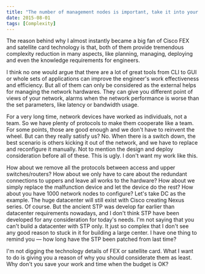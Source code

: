 ```yaml
---
title: "The number of management nodes is important, take it into your consideration"
date: 2015-08-01
tags: [Complexity]
---
```


The reason behind why I almost instantly became a big fan of Cisco FEX and satellite card technology is that, both of them provide tremendous complexity reduction in many aspects, like planning, managing, deploying and even the knowledge requirements for engineers.

I think no one would argue that there are a lot of great tools from CLI to GUI or whole sets of applications can improve the engineer's work effectiveness and efficiency. But all of them can only be considered as the external helps for managing the network hardwares. They can give you different point of views of your network, alarms when the network performance is worse than the set parameters, like latency or bandwidth usage.

For a very long time, network devices have worked as individuals, not a team. So we have plenty of protocols to make them cooperate like a team. For some points, those are good enough and we don't have to reinvent the wheel. But can they really satisfy us? No. When there is a switch down, the best scenario is others kicking it out of the network, and we have to replace and reconfigure it manually. Not to mention the design and deploy consideration before all of these. This is ugly. I don't want my work like this.

How about we remove all the protocols between access and upper switches/routers? How about we only have to care about the redundant connections to uppers and leave all works to the hardware? How about we simply replace the malfunction device and let the device do the rest? How about you have 1000 network nodes to configure? Let's take DC as the example. The huge datacenter will still exist with Cisco creating Nexus series. Of course.  But the ancient  STP was develop far earlier than datacenter requirements nowadays, and I don't think STP have been developed for any consideration for today's needs. I'm not saying that you can't build a datacenter with STP only. It just so complex that I don't see any good reason to stuck in it for building a large center. I have one thing to remind you — how long have the STP been patched from last time?

I'm not digging the technology details of FEX or satellite card. What I want to do is giving you a reason of why you should considerate them as least. Why don't you save your work and time when the budget is OK?
